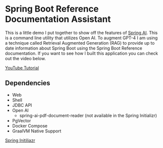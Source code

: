 # Spring Boot Reference Documentation Assistant

This is a little demo I put together to show off the features of [Spring AI](https://spring.io/projects/spring-ai). This
is a command line utility that utilizes Open AI. To augment GPT-4 I am using a technique called Retrieval Augmented Generation (RAG)
to provide up to date information about Spring Boot using the Spring Boot Reference documentation. If you want to see
how I built this application you can check out the video below. 

[YouTube Tutorial](https://youtu.be/ZoPVGrB8iHU)

## Dependencies 

- Web 
- Shell
- JDBC API
- Open AI
  - spring-ai-pdf-document-reader (not available in the Spring Initializr)
- PgVector
- Docker Compose 
- GraalVM Native Support

[Spring Initiliazr](https://start.spring.io/#!type=maven-project&language=java&platformVersion=3.2.5&packaging=jar&jvmVersion=21&groupId=dev.danvega&artifactId=aidocs&name=aidocs&description=Demo%20project%20for%20Spring%20Boot&packageName=dev.danvega.aidocs&dependencies=web,spring-shell,jdbc,spring-ai-openai,spring-ai-vectordb-pgvector,docker-compose,native)